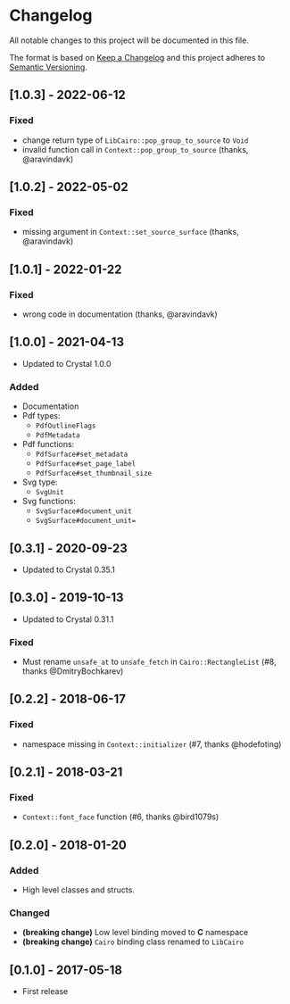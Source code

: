 # Changelog
All notable changes to this project will be documented in this file.

The format is based on [Keep a Changelog](http://keepachangelog.com/)
and this project adheres to [Semantic Versioning](http://semver.org/).

## [1.0.3] - 2022-06-12
### Fixed
- change return type of `LibCairo::pop_group_to_source` to `Void`
- invalid function call in `Context::pop_group_to_source` (thanks, @aravindavk)

## [1.0.2] - 2022-05-02
### Fixed
- missing argument in `Context::set_source_surface` (thanks, @aravindavk)

## [1.0.1] - 2022-01-22
### Fixed
- wrong code in documentation (thanks, @aravindavk)

## [1.0.0] - 2021-04-13
- Updated to Crystal 1.0.0
### Added
- Documentation
- Pdf types:
  - `PdfOutlineFlags`
  - `PdfMetadata`
- Pdf functions:
  - `PdfSurface#set_metadata`
  - `PdfSurface#set_page_label`
  - `PdfSurface#set_thumbnail_size`
- Svg type:
  - `SvgUnit`
- Svg functions:
  - `SvgSurface#document_unit`
  - `SvgSurface#document_unit=`

## [0.3.1] - 2020-09-23
- Updated to Crystal 0.35.1

## [0.3.0] - 2019-10-13
- Updated to Crystal 0.31.1
### Fixed
 - Must rename `unsafe_at` to `unsafe_fetch` in `Cairo::RectangleList` (#8, thanks @DmitryBochkarev)

## [0.2.2] - 2018-06-17
### Fixed
- namespace missing in `Context::initializer` (#7, thanks @hodefoting)

## [0.2.1] - 2018-03-21
### Fixed
- `Context::font_face` function (#6, thanks @bird1079s)

## [0.2.0] - 2018-01-20
### Added
- High level classes and structs.
### Changed
- **(breaking change)** Low level binding moved to **C** namespace
- **(breaking change)** `Cairo` binding class renamed to `LibCairo`

## [0.1.0] - 2017-05-18
- First release
